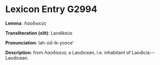 # Lexicon Entry G2994

**Lemma**: Λαοδικεύς

**Transliteration (xlit)**: Laodikeús

**Pronunciation**: lah-od-ik-yooce'

**Description**:
from Λαοδίκεια; a Laodicean, i.e. inhabitant of Laodicia:--Laodicean.
